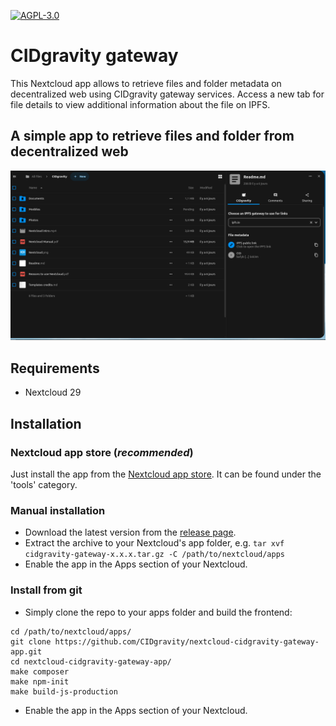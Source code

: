 [![AGPL-3.0](https://img.shields.io/github/license/CIDgravity/nextcloud-cidgravity-gateway-app.svg)](https://github.com/CIDgravity/nextcloud-cidgravity-gateway-app/blob/master/LICENSE)

# CIDgravity gateway

This Nextcloud app allows to retrieve files and folder metadata on decentralized web using CIDgravity gateway services.
Access a new tab for file details to view additional information about the file on IPFS.

## A simple app to retrieve files and folder from decentralized web

![](screenshots/app1.png)

## Requirements
* Nextcloud 29

## Installation
### Nextcloud app store (*recommended*)
Just install the app from the [Nextcloud app store](https://apps.nextcloud.com/apps). 
It can be found under the 'tools' category.

### Manual installation
* Download the latest version from the [release page](https://github.com/CIDgravity/nextcloud-cidgravity-gateway-app/releases).
* Extract the archive to your Nextcloud's app folder, e.g. `tar xvf cidgravity-gateway-x.x.x.tar.gz -C /path/to/nextcloud/apps`
* Enable the app in the Apps section of your Nextcloud.

### Install from git
* Simply clone the repo to your apps folder and build the frontend:

```
cd /path/to/nextcloud/apps/
git clone https://github.com/CIDgravity/nextcloud-cidgravity-gateway-app.git
cd nextcloud-cidgravity-gateway-app/
make composer
make npm-init
make build-js-production
```

* Enable the app in the Apps section of your Nextcloud.